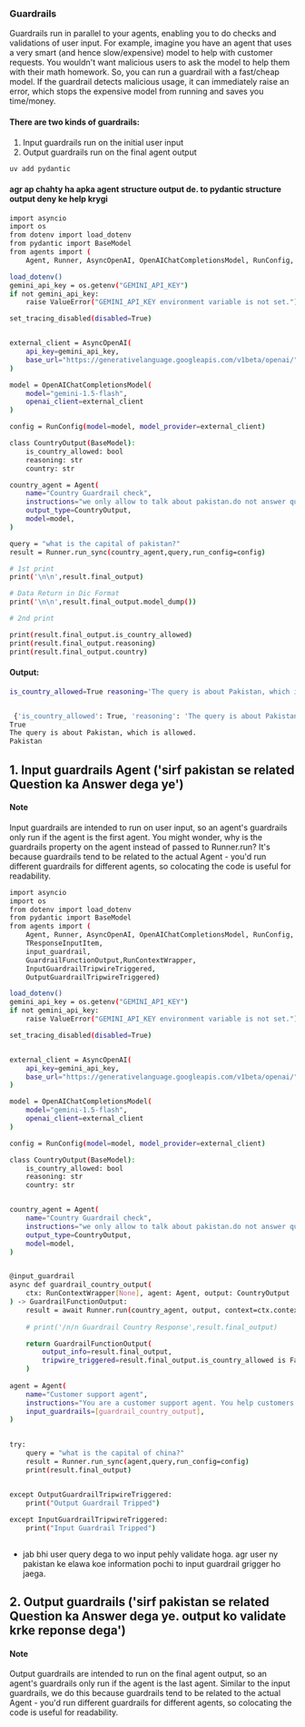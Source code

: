 

### Guardrails
Guardrails run in parallel to your agents, enabling you to do checks and validations of user input. For example, imagine you have an agent that uses a very smart (and hence slow/expensive) model to help with customer requests. You wouldn't want malicious users to ask the model to help them with their math homework. So, you can run a guardrail with a fast/cheap model. If the guardrail detects malicious usage, it can immediately raise an error, which stops the expensive model from running and saves you time/money.

#### There are two kinds of guardrails:
1. Input guardrails run on the initial user input
2. Output guardrails run on the final agent output


```bash
uv add pydantic
```

#### agr ap chahty ha apka agent structure output de. to pydantic structure output deny ke help krygi
```bash
import asyncio
import os
from dotenv import load_dotenv
from pydantic import BaseModel
from agents import (
    Agent, Runner, AsyncOpenAI, OpenAIChatCompletionsModel, RunConfig, set_tracing_disabled)

load_dotenv()
gemini_api_key = os.getenv("GEMINI_API_KEY")
if not gemini_api_key:
    raise ValueError("GEMINI_API_KEY environment variable is not set.")

set_tracing_disabled(disabled=True)


external_client = AsyncOpenAI(
    api_key=gemini_api_key,
    base_url="https://generativelanguage.googleapis.com/v1beta/openai/",
)

model = OpenAIChatCompletionsModel(
    model="gemini-1.5-flash",
    openai_client=external_client
)

config = RunConfig(model=model, model_provider=external_client)

class CountryOutput(BaseModel):
    is_country_allowed: bool
    reasoning: str
    country: str

country_agent = Agent(
    name="Country Guardrail check",
    instructions="we only allow to talk about pakistan.do not answer question about any other Country or aspect",
    output_type=CountryOutput,
    model=model,
)

query = "what is the capital of pakistan?"
result = Runner.run_sync(country_agent,query,run_config=config)

# 1st print
print('\n\n',result.final_output)

# Data Return in Dic Format 
print('\n\n',result.final_output.model_dump())

# 2nd print

print(result.final_output.is_country_allowed)
print(result.final_output.reasoning)
print(result.final_output.country)

```
#### Output:
```bash
is_country_allowed=True reasoning='The query is about Pakistan, which is allowed.' country='Pakistan'


 {'is_country_allowed': True, 'reasoning': 'The query is about Pakistan, which is allowed.', 'country': 'Pakistan'} 
True
The query is about Pakistan, which is allowed.
Pakistan
```


## 1. Input guardrails Agent ('sirf pakistan se related Question ka Answer dega ye')
 
#### Note
Input guardrails are intended to run on user input, so an agent's guardrails only run if the agent is the first agent. You might wonder, why is the guardrails property on the agent instead of passed to Runner.run? It's because guardrails tend to be related to the actual Agent - you'd run different guardrails for different agents, so colocating the code is useful for readability.

```bash
import asyncio
import os
from dotenv import load_dotenv
from pydantic import BaseModel
from agents import (
    Agent, Runner, AsyncOpenAI, OpenAIChatCompletionsModel, RunConfig, set_tracing_disabled,
    TResponseInputItem,
    input_guardrail,
    GuardrailFunctionOutput,RunContextWrapper,
    InputGuardrailTripwireTriggered,
    OutputGuardrailTripwireTriggered)

load_dotenv()
gemini_api_key = os.getenv("GEMINI_API_KEY")
if not gemini_api_key:
    raise ValueError("GEMINI_API_KEY environment variable is not set.")

set_tracing_disabled(disabled=True)


external_client = AsyncOpenAI(
    api_key=gemini_api_key,
    base_url="https://generativelanguage.googleapis.com/v1beta/openai/",
)

model = OpenAIChatCompletionsModel(
    model="gemini-1.5-flash",
    openai_client=external_client
)

config = RunConfig(model=model, model_provider=external_client)

class CountryOutput(BaseModel):
    is_country_allowed: bool
    reasoning: str
    country: str


country_agent = Agent(
    name="Country Guardrail check",
    instructions="we only allow to talk about pakistan.do not answer question about any other Country or aspect",
    output_type=CountryOutput,
    model=model,
)


@input_guardrail
async def guardrail_country_output(
    ctx: RunContextWrapper[None], agent: Agent, output: CountryOutput
) -> GuardrailFunctionOutput:
    result = await Runner.run(country_agent, output, context=ctx.context,)
    
    # print('/n/n Guardrail Country Response',result.final_output)

    return GuardrailFunctionOutput(
        output_info=result.final_output,
        tripwire_triggered=result.final_output.is_country_allowed is False,
    )
 
agent = Agent(
    name="Customer support agent",
    instructions="You are a customer support agent. You help customers with their questions.",
    input_guardrails=[guardrail_country_output],
)
    

try:
    query = "what is the capital of china?"
    result = Runner.run_sync(agent,query,run_config=config)
    print(result.final_output)


except OutputGuardrailTripwireTriggered:
    print("Output Guardrail Tripped")    
    
except InputGuardrailTripwireTriggered:
    print("Input Guardrail Tripped")
    
```

* jab bhi user query dega to wo input pehly validate hoga. agr user ny pakistan ke elawa koe information pochi to input guardrail grigger 
ho jaega.


## 2. Output guardrails ('sirf pakistan se related Question ka Answer dega ye. output ko validate krke reponse dega')

#### Note
Output guardrails are intended to run on the final agent output, so an agent's guardrails only run if the agent is the last agent. Similar to the input guardrails, we do this because guardrails tend to be related to the actual Agent - you'd run different guardrails for different agents, so colocating the code is useful for readability.

```bash

```
